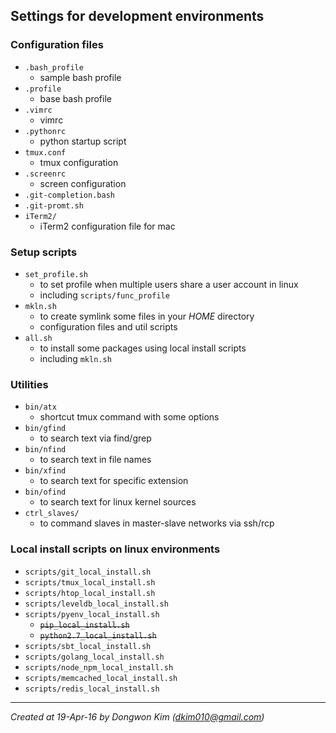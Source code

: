 ## Settings for development environments
### Configuration files
* `.bash_profile`
  * sample bash profile
* `.profile`
  * base bash profile
* `.vimrc`
  * vimrc
* `.pythonrc`
  * python startup script
* `tmux.conf`
  * tmux configuration
* `.screenrc`
  * screen configuration
* `.git-completion.bash`
* `.git-promt.sh`
* `iTerm2/`
  * iTerm2 configuration file for mac

### Setup scripts
* `set_profile.sh`
  * to set profile when multiple users share a user account in linux
  * including `scripts/func_profile`
* `mkln.sh`
  * to create symlink some files in your *HOME* directory
  * configuration files and util scripts
* `all.sh`
  * to install some packages using local install scripts
  * including `mkln.sh`

### Utilities
* `bin/atx`
  * shortcut tmux command with some options
* `bin/gfind`
  * to search text via find/grep
* `bin/nfind`
  * to search text in file names
* `bin/xfind`
  * to search text for specific extension
* `bin/ofind`
  * to search text for linux kernel sources
* `ctrl_slaves/`
  * to command slaves in master-slave networks via ssh/rcp

### Local install scripts on linux environments
  * `scripts/git_local_install.sh`
  * `scripts/tmux_local_install.sh`
  * `scripts/htop_local_install.sh`
  * `scripts/leveldb_local_install.sh`
  * `scripts/pyenv_local_install.sh`
    * ~~`pip_local_install.sh`~~
    * ~~`python2.7_local_install.sh`~~
  * `scripts/sbt_local_install.sh`
  * `scripts/golang_local_install.sh`
  * `scripts/node_npm_local_install.sh`
  * `scripts/memcached_local_install.sh`
  * `scripts/redis_local_install.sh`

---
_Created at 19-Apr-16 by Dongwon Kim (dkim010@gmail.com)_
